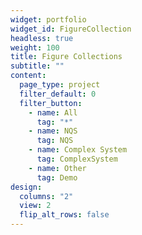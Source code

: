```yaml
---
widget: portfolio
widget_id: FigureCollection
headless: true
weight: 100
title: Figure Collections
subtitle: ""
content:
  page_type: project
  filter_default: 0
  filter_button:
    - name: All
      tag: "*"
    - name: NQS
      tag: NQS
    - name: Complex System
      tag: ComplexSystem
    - name: Other
      tag: Demo
design:
  columns: "2"
  view: 2
  flip_alt_rows: false
---
```

